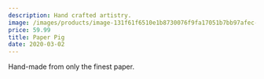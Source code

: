 ```yaml
---
description: Hand crafted artistry.
image: /images/products/image-131f61f6510e1b8730076f9fa17051b7bb97afec-348x325-jpg-pig.jpg
price: 59.99
title: Paper Pig
date: 2020-03-02
---
```

Hand-made from only the finest paper.
